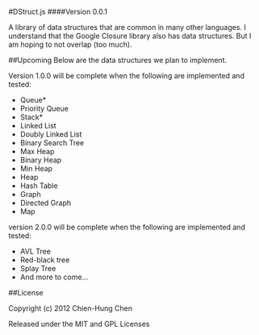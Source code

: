 #DStruct.js
####Version 0.0.1

A library of data structures that are common in many other languages. I understand that the Google Closure library also has data structures. But I am hoping to not overlap (too much).

##Upcoming
Below are the data structures we plan to implement.

Version 1.0.0 will be complete when the following are implemented and tested: 
	
- Queue*
- Priority Queue
- Stack*
- Linked List
- Doubly Linked List
- Binary Search Tree
- Max Heap
- Binary Heap
- Min Heap
- Heap
- Hash Table
- Graph
- Directed Graph
- Map
	
version 2.0.0 will be complete when the following are implemented and tested:

- AVL Tree
- Red-black tree
- Splay Tree
- And more to come...

##License

Copyright (c) 2012 Chien-Hung Chen

Released under the MIT and GPL Licenses